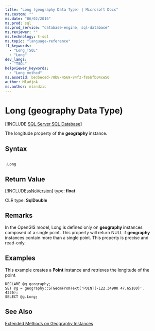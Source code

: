 ```yaml
---
title: "Long (geography Data Type) | Microsoft Docs"
ms.custom: ""
ms.date: "06/02/2016"
ms.prod: sql
ms.prod_service: "database-engine, sql-database"
ms.reviewer: ""
ms.technology: t-sql
ms.topic: "language-reference"
f1_keywords: 
  - "Long_TSQL"
  - "Long"
dev_langs: 
  - "TSQL"
helpviewer_keywords: 
  - "Long method"
ms.assetid: bedbeced-70b8-4569-84f3-f86bfb04ce50
author: MladjoA
ms.author: mlandzic 
---
```

# Long (geography Data Type)
[!INCLUDE [SQL Server SQL Database](../../includes/applies-to-version/sql-asdb.md)]

  The longitude property of the **geography** instance.  
  
## Syntax  
  
```  
  
.Long  
```  
  
## Return Value  
 [!INCLUDE[ssNoVersion](../../includes/ssnoversion-md.md)] type: **float**  
  
 CLR type: **SqlDouble**  
  
## Remarks  
 In the OpenGIS model, Long is defined only on **geography** instances composed of a single point. This property will return NULL if **geography** instances contain more than a single point. This property is precise and read-only.  
  
## Examples  
 This example creates a **Point** instance and retrieves the longitude of the point.  
  
```  
DECLARE @g geography;  
SET @g = geography::STGeomFromText('POINT(-122.34900 47.65100)', 4326);  
SELECT @g.Long;  
```  
  
## See Also  
 [Extended Methods on Geography Instances](../../t-sql/spatial-geography/extended-methods-on-geography-instances.md)  
  
  
